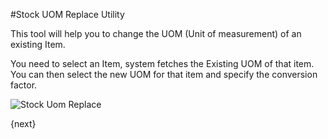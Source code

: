 #Stock UOM Replace Utility

This tool will help you to change the UOM (Unit of measurement) of an existing Item.

You need to select an Item, system fetches the Existing UOM of that item. You can then select the new UOM for that item 
and specify the conversion factor.

<img class="screenshot" alt="Stock Uom Replace" src="/assets/manual_erpnext_com/img/stock/uom-replace.png">

{next}

